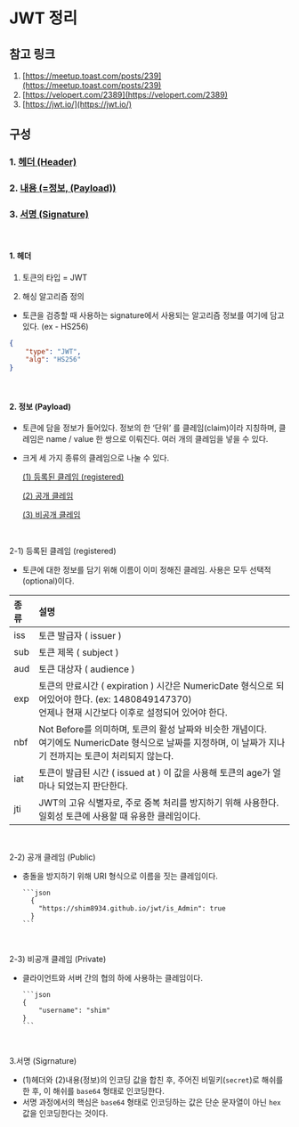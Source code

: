# JWT 정리

## 참고 링크

1. [https://meetup.toast.com/posts/239](https://meetup.toast.com/posts/239)
2. [https://velopert.com/2389](https://velopert.com/2389)
3. [https://jwt.io/](https://jwt.io/)

## 구성

### 1. [헤더 (Header)](#Header)
### 2. [내용 (=정보, (Payload))](#PayLoad)
### 3. [서명 (Signature)](#Signature)

<br/>

#### 1. 헤더 <a id="Header"></a>

   1) 토큰의 타입 = JWT
   
   2) 해싱 알고리즘 정의
   - 토큰을 검증할 때 사용하는 signature에서 사용되는 알고리즘 정보를 여기에 담고 있다. (ex - HS256)

```json
{
    "type": "JWT",
    "alg": "HS256"
}
```
<br/>

#### 2. 정보 (Payload)  <a id="PayLoad"></a>
- 토큰에 담을 정보가 들어있다. 정보의 한 ‘단위’ 를 클레임(claim)이라 지칭하며, 클레임은 name / value 한 쌍으로 이뤄진다. 여러 개의 클레임을 넣을 수 있다.
- 크게 세 가지 종류의 클레임으로 나눌 수 있다.

    [(1) 등록된 클레임 (registered)](#Registered_Claim)

    [(2) 공개 클레임](#Public_Claim)

    [(3) 비공개 클레임](#Private_Claim)

    <br/>


2-1) 등록된 클레임 (registered)  <a id="Registered_Claim"></a>

   - 토큰에 대한 정보를 담기 위해 이름이 이미 정해진 클레임. 사용은 모두 선택적(optional)이다.
   
  | 종류 | 설명 |
  | :--- | :--- |
  | iss | 토큰 발급자 ( issuer ) |
  | sub | 토큰 제목 ( subject ) |
  | aud | 토큰 대상자 ( audience ) |
  | exp | 토큰의 만료시간 ( expiration ) 시간은 NumericDate 형식으로 되어있어야 한다. (ex: 1480849147370)<br />언제나 현재 시간보다 이후로 설정되어 있어야 한다. |
  | nbf | Not Before를 의미하며, 토큰의 활성 날짜와 비슷한 개념이다.<br />여기에도 NumericDate 형식으로 날짜를 지정하며, 이 날짜가 지나기 전까지는 토큰이 처리되지 않는다. |
  | iat | 토큰이 발급된 시간 ( issued at ) 이 값을 사용해 토큰의 age가 얼마나 되었는지 판단한다. |
  | jti | JWT의 고유 식별자로, 주로 중복 처리를 방지하기 위해 사용한다. 일회성 토큰에 사용할 때 유용한 클레임이다. |

<br/>

2-2) 공개 클레임 (Public)  <a id="Public_Claim"></a>

- 충돌을 방지하기 위해 URI 형식으로 이름을 짓는 클레임이다.
     
      ```json
        {
          "https://shim8934.github.io/jwt/is_Admin": true
        }
      ```
<br/>

2-3) 비공개 클레임 (Private)  <a id="Private_Claim"></a>

- 클라이언트와 서버 간의 협의 하에 사용하는 클레임이다.
     
      ```json
      {
          "username": "shim"
      }
      ```
   <br/>
3.서명 (Sigrnature)  <a id="Signature"></a>

- (1)헤더와 (2)내용(정보)의 인코딩 값을 합친 후, 주어진 비밀키(`secret`)로 해쉬를 한 후, 이 해쉬를 `base64` 형태로 인코딩한다.
- 서명 과정에서의 핵심은 `base64` 형태로 인코딩하는 값은 단순 문자열이 아닌 `hex` 값을 인코딩한다는 것이다.